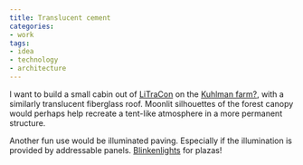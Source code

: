 ```yaml
---
title: Translucent cement
categories:
- work
tags:
- idea
- technology
- architecture
---
```


I want to build a small cabin out of [LiTraCon][1] on the [Kuhlman farm?][2], with a similarly translucent fiberglass roof.  Moonlit silhouettes of the forest canopy would perhaps help recreate a tent-like atmosphere in a more permanent structure.

   [1]: http://optics.org/articles/news/10/3/10/1
   [2]: /library/stuff/kuhlman-farm.html

Another fun use would be illuminated paving.  Especially if the illumination is provided by addressable panels.  [Blinkenlights][3] for plazas!

   [3]: http://www.blinkenlights.de/
